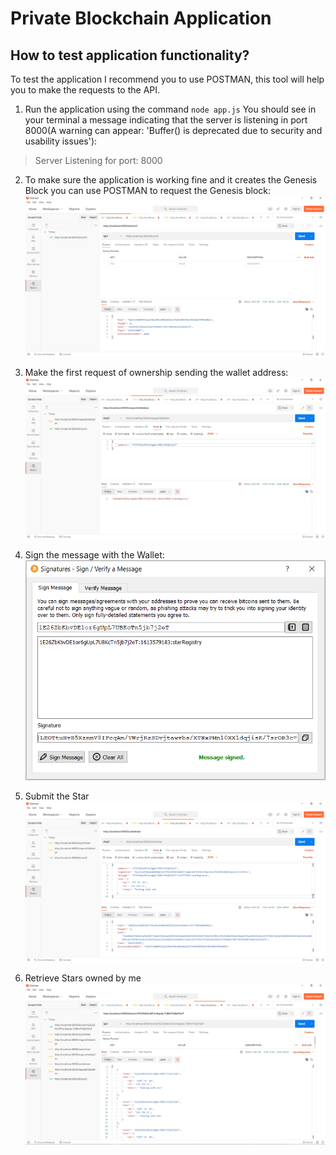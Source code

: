 # Private Blockchain Application

## How to test application functionality?

To test the application I recommend you to use POSTMAN, this tool will help you to make the requests to the API.

1. Run the application using the command `node app.js`
You should see in your terminal a message indicating that the server is listening in port 8000(A warning can appear: 'Buffer() is deprecated due to security and usability issues'):

> Server Listening for port: 8000

2. To make sure the application is working fine and it creates the Genesis Block you can use POSTMAN to request the Genesis block:
    ![Request genesis block](testingImgs/request-genesis.png?raw=true)

3. Make the first request of ownership sending the wallet address:
    ![Request ownership](testingImgs/request-ownership.png?raw=true)

4. Sign the message with the Wallet:
    ![Sign message](testingImgs/signing-message.png?raw=true)

5. Submit the Star
    ![Submit star](testingImgs/submit-star.png?raw=true)

6. Retrieve Stars owned by me
    ![Retrieve stars](testingImgs/retrieve-stars.png?raw=true)